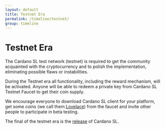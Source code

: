 ```yaml
---
layout: default
title: Testnet Era
permalink: /timeline/testnet/
group: timeline
---
```


[//]: # (Reviewed at f766612fb6c75b941cbe3c2d9c2db17dd2dc9bd3)

# Testnet Era

The Cardano SL test network (testnet) is required to get the community
acquainted with the cryptocurrency and to polish the implementation,
eliminating possible flaws or instabilities.

During the Testnet era all functionality, including the reward mechanism,
will be activated. Anyone will be able to redeem a private key from Cardano
SL Testnet Faucet to get their coin supply.

We encourage everyone to download Cardano SL client for your platform,
get some coins (we call them [Lovelace](/glossary/#lovelace)) from the
faucet and invite other people to participate in beta testing.

The final of the testnet era is the [release](/timeline/bootstrap) of Cardano SL.
